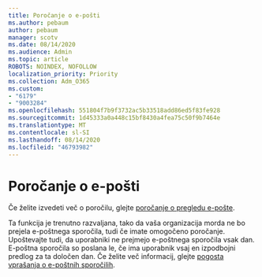 ```yaml
---
title: Poročanje o e-pošti
ms.author: pebaum
author: pebaum
manager: scotv
ms.date: 08/14/2020
ms.audience: Admin
ms.topic: article
ROBOTS: NOINDEX, NOFOLLOW
localization_priority: Priority
ms.collection: Adm_O365
ms.custom:
- "6179"
- "9003284"
ms.openlocfilehash: 551804f7b9f3732ac5b33518add86ed5f83fe928
ms.sourcegitcommit: 1d45333a0a448c15bf8430a4fea75c50f9b7464e
ms.translationtype: MT
ms.contentlocale: sl-SI
ms.lasthandoff: 08/14/2020
ms.locfileid: "46793982"
---
```

# <a name="about-briefing-email"></a>Poročanje o e-pošti

Če želite izvedeti več o poročilu, glejte [poročanje o pregledu e-pošte](https://docs.microsoft.com/briefing/be-overview).  

Ta funkcija je trenutno razvaljana, tako da vaša organizacija morda ne bo prejela e-poštnega sporočila, tudi če imate omogočeno poročanje. Upoštevajte tudi, da uporabniki ne prejmejo e-poštnega sporočila vsak dan. E-poštna sporočila so poslana le, če ima uporabnik vsaj en izpodbojni predlog za ta določen dan. Če želite več informacij, glejte [pogosta vprašanja o e-poštnih sporočilih](https://docs.microsoft.com/briefing/be-faqs).